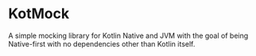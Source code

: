 # KotMock
A simple mocking library for Kotlin Native and JVM with the goal of being Native-first with no dependencies other than Kotlin itself.
